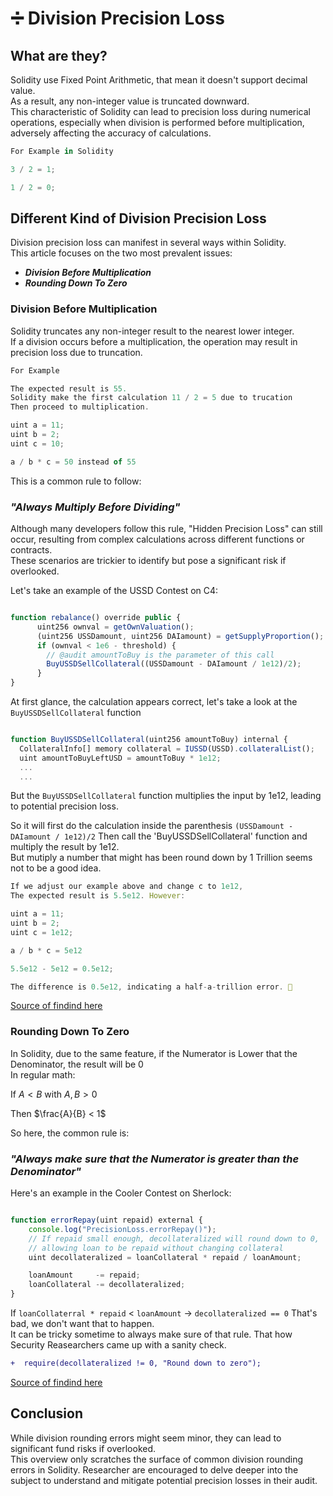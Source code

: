 # ➗ Division Precision Loss

## What are they? 

Solidity use Fixed Point Arithmetic, that mean it doesn't support decimal value.<br>
As a result, any non-integer value is truncated downward.<br>
This characteristic of Solidity can lead to precision loss during numerical operations, especially when division is performed before multiplication, adversely affecting the accuracy of calculations.

```javascript
For Example in Solidity

3 / 2 = 1;

1 / 2 = 0;

```

## Different Kind of Division Precision Loss

Division precision loss can manifest in several ways within Solidity.<br>
This article focuses on the two most prevalent issues:

+ ***Division Before Multiplication***
+  ***Rounding Down To Zero***

### Division Before Multiplication

Solidity truncates any non-integer result to the nearest lower integer.<br>
If a division occurs before a multiplication, the operation may result in precision loss due to truncation.

```javascript
For Example

The expected result is 55.
Solidity make the first calculation 11 / 2 = 5 due to trucation
Then proceed to multiplication.

uint a = 11;
uint b = 2;
uint c = 10;

a / b * c = 50 instead of 55
```

This is a common rule to follow: 
### ***"Always Multiply Before Dividing"***



Although many developers follow this rule, "Hidden Precision Loss" can still occur, resulting from complex calculations across different functions or contracts.<br>
These scenarios are trickier to identify but pose a significant risk if overlooked.

Let's take an example of the USSD Contest on C4: 

```javascript

function rebalance() override public {
      uint256 ownval = getOwnValuation();
      (uint256 USSDamount, uint256 DAIamount) = getSupplyProportion();
      if (ownval < 1e6 - threshold) {
        // @audit amountToBuy is the parameter of this call
        BuyUSSDSellCollateral((USSDamount - DAIamount / 1e12)/2);
      }
}

```

At first glance, the calculation appears correct, let's take a look at the `BuyUSSDSellCollateral` function <br>
```javascript

function BuyUSSDSellCollateral(uint256 amountToBuy) internal {
  CollateralInfo[] memory collateral = IUSSD(USSD).collateralList();
  uint amountToBuyLeftUSD = amountToBuy * 1e12;
  ...
  ...

```
But the `BuyUSSDSellCollateral` function multiplies the input by 1e12, leading to potential precision loss.


So it will first do the calculation inside the parenthesis `(USSDamount - DAIamount / 1e12)/2`
Then call the 'BuyUSSDSellCollateral' function and multiply the result by 1e12.<br>
But mutiply a number that might has been round down by 1 Trillion seems not to be a good idea.

```javascript
If we adjust our example above and change c to 1e12,
The expected result is 5.5e12. However:

uint a = 11;
uint b = 2;
uint c = 1e12;

a / b * c = 5e12

5.5e12 - 5e12 = 0.5e12;

The difference is 0.5e12, indicating a half-a-trillion error. 🤯
```

[Source of findind here](https://solodit.xyz/issues/m-8-buyussdsellcollateral-always-sells-0-amount-if-need-to-sell-part-of-collateral-sherlock-none-ussd-autonomous-secure-dollar-git) 

### Rounding Down To Zero

In Solidity, due to the same feature, if the Numerator is Lower that the Denominator, the result will be 0 <br>
In regular math:<br>

If 
$A < B$ with $A, B > 0$

Then 
$\frac{A}{B} < 1$

So here, the common rule is:
### ***"Always make sure that the Numerator is greater than the Denominator"***

Here's an example in the Cooler Contest on Sherlock: 

```javascript

function errorRepay(uint repaid) external {
    console.log("PrecisionLoss.errorRepay()");
    // If repaid small enough, decollateralized will round down to 0,
    // allowing loan to be repaid without changing collateral
    uint decollateralized = loanCollateral * repaid / loanAmount;

    loanAmount     -= repaid;
    loanCollateral -= decollateralized;
}

```

If `loanCollaterral * repaid` < `loanAmount` -> `decollateralized == 0`
That's bad, we don't want that to happen.<br>
It can be tricky sometime to always make sure of that rule.
That how Security Reasearchers came up with a sanity check. 

```diff
+  require(decollateralized != 0, "Round down to zero");
```

[Source of findind here](https://solodit.xyz/issues/m-3-repaying-loans-with-small-amounts-of-debt-tokens-can-lead-to-underflowing-in-the-roll-function-sherlock-cooler-cooler-git) 


## Conclusion

While division rounding errors might seem minor, they can lead to significant fund risks if overlooked.<br>
This overview only scratches the surface of common division rounding errors in Solidity.
Researcher are encouraged to delve deeper into the subject to understand and mitigate potential precision losses in their audit.



